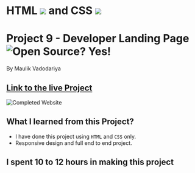 # HTML ![](https://developer-landing-web.netlify.app/images/readme-images/html-5-img.png) and CSS ![](https://developer-landing-web.netlify.app/images/readme-images/css-3-img.png)

# Project 9 - Developer Landing Page ![Open Source? Yes!](https://badgen.net/badge/Open%20Source%20%3F/Yes%21/blue?icon=github)

By Maulik Vadodariya

## [Link to the live Project](https://developer-landing-web.netlify.app/)

![Completed Website](https://developer-landing-web.netlify.app/images/readme-images/ScreenShot-20221111202611.png)

## What I learned from this Project?

- I have done this project using `HTML` and `CSS` only.
- Responsive design and full end to end project.

## I spent 10 to 12 hours in making this project
